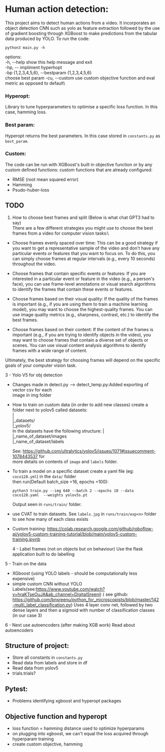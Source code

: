 # Human action detection:

This project aims to detect human actions from a video. It incorporates an object detection CNN such as yolo as feature extraction followed by the use of gradient boosting through XGBoost to make predictions from the tabular data produced by YOLO.
To run the code:

```
python3 main.py -h
```

options:\
-h, --help show this help message and exit\
-hp, -- impliment hyperhopt\
-bp {1,2,3,4,5,6}, --bestparam {1,2,3,4,5,6}\
choose best param
-cu, --custom use custom objective function and eval metric as opposed to default\

### Hyperopt:
Library to tune hyperparameters to optimise a specific loss function. In this case, hamming loss.

### Best param:
Hyperopt returns the best parameters. In this case stored in `constants.py` as `best_param`.

### Custom:
The code can be run with XGBoost's built in objective function or by any custom defined functions:
custom functions that are already configured:
- RMSE (root mean squared error)
- Hamming
- Psudo-huber-loss

## TODO

1. How to choose best frames and split (Below is what chat GPT3 had to say)\
   There are a few different strategies you might use to choose the best frames from a video for computer vision tasks:\

- Choose frames evenly spaced over time: This can be a good strategy if you want to get a representative sample of the video and don't have any particular events or features that you want to focus on. To do this, you can simply choose frames at regular intervals (e.g., every 10 seconds) throughout the video.

- Choose frames that contain specific events or features: If you are interested in a particular event or feature in the video (e.g., a person's face), you can use frame-level annotations or visual search algorithms to identify the frames that contain these events or features.

- Choose frames based on their visual quality: If the quality of the frames is important (e.g., if you are using them to train a machine learning model), you may want to choose the highest-quality frames. You can use image quality metrics (e.g., sharpness, contrast, etc.) to identify the best frames.

- Choose frames based on their content: If the content of the frames is important (e.g., if you are trying to identify objects in the video), you may want to choose frames that contain a diverse set of objects or scenes. You can use visual content analysis algorithms to identify frames with a wide range of content.

Ultimately, the best strategy for choosing frames will depend on the specific goals of your computer vision task.

3 - Yolo V5 for obj detection

- Changes made in detect.py --> detect_temp.py:Added exporting of vector csv for each\
  image in img folder
- How to train on custom data (in order to add new classes)
  create a folder next to yolov5 called datasets:\
  |\
  |\_datasets/\
  |\_yolov5/\
  In the datasets have the following structure:
  |\
  |\_name_of_dataset/images\
  |\_name_of_dataset/labels

  See: https://github.com/ultralytics/yolov5/issues/1071#issuecomment-1078443537 for\
   more details on contents of `image` and `labels` folder.

- To train a model on a specific dataset create a yaml file (eg: `coco128.yml`) in the
  `data/` folder \
  then run(Default batch_size =16, epochs =100):
  ```
  python3 train.py --img 640 --batch 2 --epochs 10 --data coco128.yaml  --weights yolov5s.pt
  ```
  Output seen in `runs/train/` folder.
- use CVAT to train datasets. See `labels.jpg` in `runs/train/exp<n>` folder to see
  how many of each class exists
- Custom training: https://colab.research.google.com/github/roboflow-ai/yolov5-custom-training-tutorial/blob/main/yolov5-custom-training.ipynb

  4 - Label frames (not on objects but on behaviour)
  Use the flask application built to do labelling

5 - Train on the data

- XGboost (using YOLO labels - should be computationally less expensive)
- simple custom CNN without YOLO Labels(see:https://www.youtube.com/watch?v=hraKTseOuJA&ab_channel=DigitalSreeni)
  ( see github: https://github.com/bnsreenu/python_for_microscopists/blob/master/142-multi_label_classification.py)
  Uses 4 layer conv net, followed by two dense layers and then a sigmoid with number of classification classes (in our case 3)

6 - Next use autoencoders (after making XGB work)
Read about autoencoders

## Structure of project:

- Store all constants in `constants.py`
- Read data from labels and store in df
- Read data from yolov5
- trials.trials?


## Pytest:

- Problems identifying xgboost and hyperopt packages

## Objective function and hyperopt

- loss function = hamming distance used to optimize hyperparams
- on plugging into xgboost, we can't equal the loss acquired through hyperparam training
- create custom objective, hamming
